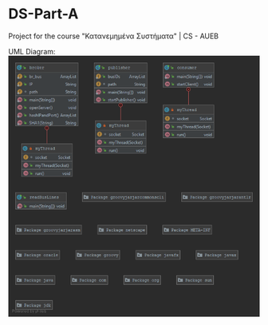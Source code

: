 # DS-Part-A
Project for the course "Κατανεμημένα Συστήματα" | CS - AUEB

UML Diagram:<br>
![Top Level Package](https://github.com/paraskevasleivadaros/DS-Part-A/blob/master/Top-Level%20Package.png)
